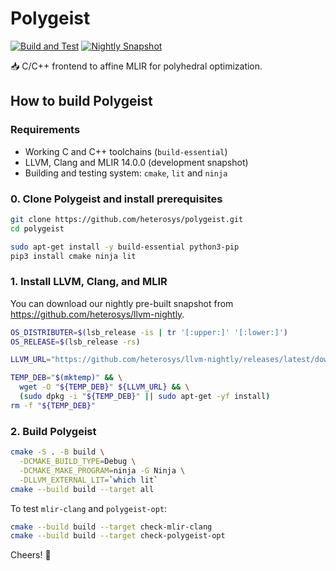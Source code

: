 # Polygeist

[![Build and Test](https://github.com/heterosys/polygeist/actions/workflows/build.yml/badge.svg)](https://github.com/heterosys/polygeist/actions/workflows/build.yml)
[![Nightly Snapshot](https://github.com/heterosys/polygeist/actions/workflows/nightly-snapshot.yml/badge.svg)](https://github.com/heterosys/polygeist/actions/workflows/nightly-snapshot.yml)

📥 C/C++ frontend to affine MLIR for polyhedral optimization.

## How to build Polygeist

### Requirements 
- Working C and C++ toolchains (`build-essential`)
- LLVM, Clang and MLIR 14.0.0 (development snapshot)
- Building and testing system: `cmake`, `lit` and `ninja`

### 0. Clone Polygeist and install prerequisites
```sh
git clone https://github.com/heterosys/polygeist.git
cd polygeist

sudo apt-get install -y build-essential python3-pip
pip3 install cmake ninja lit
```

### 1. Install LLVM, Clang, and MLIR

You can download our nightly pre-built snapshot from https://github.com/heterosys/llvm-nightly.

```sh
OS_DISTRIBUTER=$(lsb_release -is | tr '[:upper:]' '[:lower:]')
OS_RELEASE=$(lsb_release -rs)

LLVM_URL="https://github.com/heterosys/llvm-nightly/releases/latest/download/llvm-clang-mlir-dev-${OS_DISTRIBUTER}-${OS_RELEASE}.deb"

TEMP_DEB="$(mktemp)" && \
  wget -O "${TEMP_DEB}" ${LLVM_URL} && \
  (sudo dpkg -i "${TEMP_DEB}" || sudo apt-get -yf install)
rm -f "${TEMP_DEB}"
```

### 2. Build Polygeist

```sh
cmake -S . -B build \
  -DCMAKE_BUILD_TYPE=Debug \
  -DCMAKE_MAKE_PROGRAM=ninja -G Ninja \
  -DLLVM_EXTERNAL_LIT=`which lit`
cmake --build build --target all
```

To test `mlir-clang` and `polygeist-opt`:

```sh
cmake --build build --target check-mlir-clang
cmake --build build --target check-polygeist-opt
```

Cheers! 🍺
